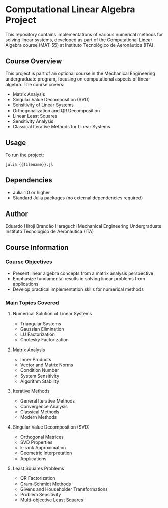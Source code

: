 # Computational Linear Algebra Project

This repository contains implementations of various numerical methods for solving linear systems, developed as part of the Computational Linear Algebra course (MAT-55) at Instituto Tecnológico de Aeronáutica (ITA).

## Course Overview

This project is part of an optional course in the Mechanical Engineering undergraduate program, focusing on computational aspects of linear algebra. The course covers:

- Matrix Analysis
- Singular Value Decomposition (SVD)
- Sensitivity of Linear Systems
- Orthogonalization and QR Decomposition
- Linear Least Squares
- Sensitivity Analysis
- Classical Iterative Methods for Linear Systems

## Usage

To run the project:

```julia
julia {{filename}}.jl
```

## Dependencies

- Julia 1.0 or higher
- Standard Julia packages (no external dependencies required)

## Author

Eduardo Hiroji Brandão Haraguchi
Mechanical Engineering Undergraduate
Instituto Tecnológico de Aeronáutica (ITA)

## Course Information

### Course Objectives
- Present linear algebra concepts from a matrix analysis perspective
- Emphasize fundamental results in solving linear problems from applications
- Develop practical implementation skills for numerical methods

### Main Topics Covered
1. Numerical Solution of Linear Systems
   - Triangular Systems
   - Gaussian Elimination
   - LU Factorization
   - Cholesky Factorization

2. Matrix Analysis
   - Inner Products
   - Vector and Matrix Norms
   - Condition Number
   - System Sensitivity
   - Algorithm Stability

3. Iterative Methods
   - General Iterative Methods
   - Convergence Analysis
   - Classical Methods
   - Modern Methods

4. Singular Value Decomposition (SVD)
   - Orthogonal Matrices
   - SVD Properties
   - k-rank Approximation
   - Geometric Interpretation
   - Applications

5. Least Squares Problems
   - QR Factorization
   - Gram-Schmidt Methods
   - Givens and Householder Transformations
   - Problem Sensitivity
   - Multi-objective Least Squares
